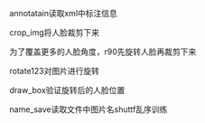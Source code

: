 annotatain读取xml中标注信息

crop_img将人脸裁剪下来

为了覆盖更多的人脸角度，r90先旋转人脸再裁剪下来

rotate123对图片进行旋转

draw_box验证旋转后的人脸位置

name_save读取文件中图片名shuttf乱序训练


